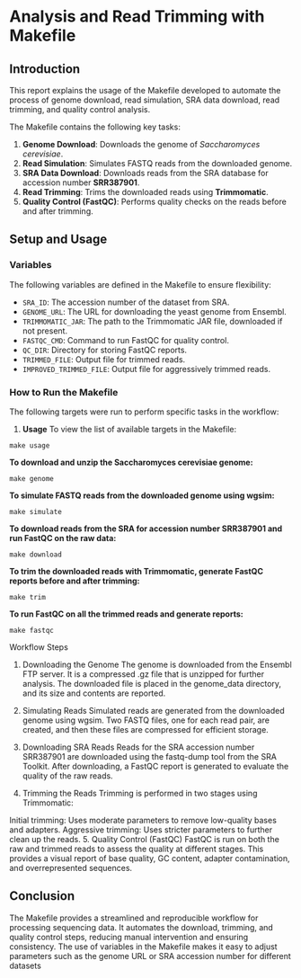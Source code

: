 # Analysis and Read Trimming with Makefile

## Introduction
This report explains the usage of the Makefile developed to automate the process of genome download, read simulation, SRA data download, read trimming, and quality control analysis.


The Makefile contains the following key tasks:
1. **Genome Download**: Downloads the genome of *Saccharomyces cerevisiae*.
2. **Read Simulation**: Simulates FASTQ reads from the downloaded genome.
3. **SRA Data Download**: Downloads reads from the SRA database for accession number **SRR387901**.
4. **Read Trimming**: Trims the downloaded reads using **Trimmomatic**.
5. **Quality Control (FastQC)**: Performs quality checks on the reads before and after trimming.

## Setup and Usage
### Variables
The following variables are defined in the Makefile to ensure flexibility:
- `SRA_ID`: The accession number of the dataset from SRA.
- `GENOME_URL`: The URL for downloading the yeast genome from Ensembl.
- `TRIMMOMATIC_JAR`: The path to the Trimmomatic JAR file, downloaded if not present.
- `FASTQC_CMD`: Command to run FastQC for quality control.
- `QC_DIR`: Directory for storing FastQC reports.
- `TRIMMED_FILE`: Output file for trimmed reads.
- `IMPROVED_TRIMMED_FILE`: Output file for aggressively trimmed reads.

### How to Run the Makefile
The following targets were run to perform specific tasks in the workflow:

1. **Usage**
   To view the list of available targets in the Makefile:
````
make usage
````

**To download and unzip the Saccharomyces cerevisiae genome:**

````
make genome
````
**To simulate FASTQ reads from the downloaded genome using wgsim:**

````
make simulate
````

**To download reads from the SRA for accession number SRR387901 and run FastQC on the raw data:**

````
make download
````

**To trim the downloaded reads with Trimmomatic, generate FastQC reports before and after trimming:**

````
make trim
````
**To run FastQC on all the trimmed reads and generate reports:**

````
make fastqc
````
Workflow Steps
1. Downloading the Genome
The genome is downloaded from the Ensembl FTP server. It is a compressed .gz file that is unzipped for further analysis. The downloaded file is placed in the genome_data directory, and its size and contents are reported.

2. Simulating Reads
Simulated reads are generated from the downloaded genome using wgsim. Two FASTQ files, one for each read pair, are created, and then these files are compressed for efficient storage.

3. Downloading SRA Reads
Reads for the SRA accession number SRR387901 are downloaded using the fastq-dump tool from the SRA Toolkit. After downloading, a FastQC report is generated to evaluate the quality of the raw reads.

4. Trimming the Reads
Trimming is performed in two stages using Trimmomatic:

Initial trimming: Uses moderate parameters to remove low-quality bases and adapters.
Aggressive trimming: Uses stricter parameters to further clean up the reads.
5. Quality Control (FastQC)
FastQC is run on both the raw and trimmed reads to assess the quality at different stages. This provides a visual report of base quality, GC content, adapter contamination, and overrepresented sequences.

## Conclusion
The Makefile provides a streamlined and reproducible workflow for processing sequencing data. It automates the download, trimming, and quality control steps, reducing manual intervention and ensuring consistency. The use of variables in the Makefile makes it easy to adjust parameters such as the genome URL or SRA accession number for different datasets
